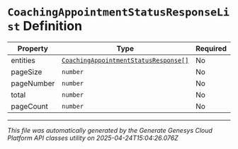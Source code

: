 # `CoachingAppointmentStatusResponseList` Definition

| Property | Type | Required | Description |
|----------|------|----------|-------------|
| entities | [`CoachingAppointmentStatusResponse[]`](coachingappointmentstatusresponse-definition.md) | No |  |
| pageSize | `number` | No |  |
| pageNumber | `number` | No |  |
| total | `number` | No |  |
| pageCount | `number` | No |  |

---

*This file was automatically generated by the Generate Genesys Cloud Platform API classes utility on 2025-04-24T15:04:26.076Z*